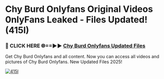 # Chy Burd Onlyfans Original Videos 0nlyFans Leaked - Files Updated! (415l)

<h3>🔴 CLICK HERE 🌐==►► <a href="https://tinyurl.com/ehrbuxhb" rel="nofollow">Chy Burd Onlyfans Updated Files</a></h3>

Get Chy Burd Onlyfans and all content. Now you can access all videos and pictures of Chy Burd Onlyfans. New Updated Files 2025!

[![415l](https://i.imgur.com/lVYEuWS.gif)](https://tinyurl.com/ehrbuxhb)
